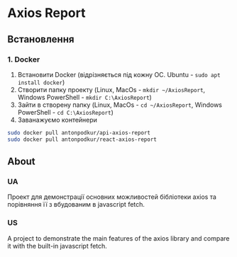 # Axios Report
## Встановлення

### 1. Docker
1. Встановити Docker (відрізняється під кожну ОС. Ubuntu - `sudo apt install docker`)
2. Створити папку проекту (Linux, MacOs - `mkdir ~/AxiosReport`, Windows PowerShell - `mkdir C:\AxiosReport`)
3. Зайти в створену папку (Linux, MacOs - `cd ~/AxiosReport`, Windows PowerShell - `cd C:\AxiosReport`)
4. Заванажуємо контейнери
```sh
sudo docker pull antonpodkur/api-axios-report
sudo docker pull antonpodkur/react-axios-report
```

## About
### UA
Проект для демонстрації основних можливостей бібліотеки axios та порівняння її з вбудованим в javascript fetch.

### US
A project to demonstrate the main features of the axios library and compare it with the built-in javascript fetch.
